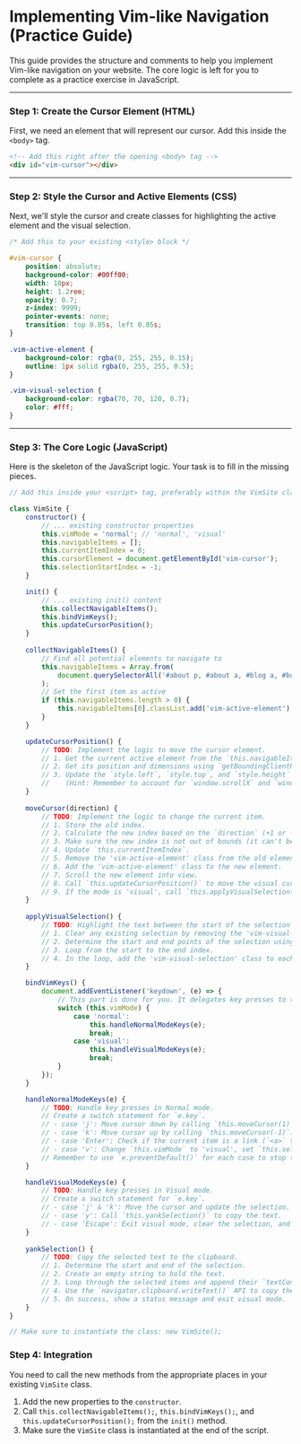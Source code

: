 # Implementing Vim-like Navigation (Practice Guide)

This guide provides the structure and comments to help you implement Vim-like navigation on your website. The core logic is left for you to complete as a practice exercise in JavaScript.

---

### **Step 1: Create the Cursor Element (HTML)**

First, we need an element that will represent our cursor. Add this inside the `<body>` tag.

```html
<!-- Add this right after the opening <body> tag -->
<div id="vim-cursor"></div>
```

---

### **Step 2: Style the Cursor and Active Elements (CSS)**

Next, we'll style the cursor and create classes for highlighting the active element and the visual selection.

```css
/* Add this to your existing <style> block */

#vim-cursor {
    position: absolute;
    background-color: #00ff00;
    width: 10px;
    height: 1.2rem;
    opacity: 0.7;
    z-index: 9999;
    pointer-events: none;
    transition: top 0.05s, left 0.05s;
}

.vim-active-element {
    background-color: rgba(0, 255, 255, 0.15);
    outline: 1px solid rgba(0, 255, 255, 0.5);
}

.vim-visual-selection {
    background-color: rgba(70, 70, 120, 0.7);
    color: #fff;
}
```

---

### **Step 3: The Core Logic (JavaScript)**

Here is the skeleton of the JavaScript logic. Your task is to fill in the missing pieces.

```javascript
// Add this inside your <script> tag, preferably within the VimSite class

class VimSite {
    constructor() {
        // ... existing constructor properties
        this.vimMode = 'normal'; // 'normal', 'visual'
        this.navigableItems = [];
        this.currentItemIndex = 0;
        this.cursorElement = document.getElementById('vim-cursor');
        this.selectionStartIndex = -1;
    }

    init() {
        // ... existing init() content
        this.collectNavigableItems();
        this.bindVimKeys();
        this.updateCursorPosition();
    }
    
    collectNavigableItems() {
        // Find all potential elements to navigate to
        this.navigableItems = Array.from(
            document.querySelectorAll('#about p, #about a, #blog a, #books a, #awesome-links a')
        );
        // Set the first item as active
        if (this.navigableItems.length > 0) {
            this.navigableItems[0].classList.add('vim-active-element');
        }
    }

    updateCursorPosition() {
        // TODO: Implement the logic to move the cursor element.
        // 1. Get the current active element from the `this.navigableItems` array using `this.currentItemIndex`.
        // 2. Get its position and dimensions using `getBoundingClientRect()`.
        // 3. Update the `style.left`, `style.top`, and `style.height` of `this.cursorElement`.
        //    (Hint: Remember to account for `window.scrollX` and `window.scrollY`).
    }
    
    moveCursor(direction) {
        // TODO: Implement the logic to change the current item.
        // 1. Store the old index.
        // 2. Calculate the new index based on the `direction` (+1 or -1).
        // 3. Make sure the new index is not out of bounds (it can't be less than 0 or greater than the array length - 1).
        // 4. Update `this.currentItemIndex`.
        // 5. Remove the 'vim-active-element' class from the old element.
        // 6. Add the 'vim-active-element' class to the new element.
        // 7. Scroll the new element into view.
        // 8. Call `this.updateCursorPosition()` to move the visual cursor.
        // 9. If the mode is 'visual', call `this.applyVisualSelection()`.
    }
    
    applyVisualSelection() {
        // TODO: Highlight the text between the start of the selection and the current cursor position.
        // 1. Clear any existing selection by removing the 'vim-visual-selection' class from all elements.
        // 2. Determine the start and end points of the selection using `this.selectionStartIndex` and `this.currentItemIndex`.
        // 3. Loop from the start to the end index.
        // 4. In the loop, add the 'vim-visual-selection' class to each navigable item.
    }

    bindVimKeys() {
        document.addEventListener('keydown', (e) => {
            // This part is done for you. It delegates key presses to the correct handler based on the mode.
            switch (this.vimMode) {
                case 'normal':
                    this.handleNormalModeKeys(e);
                    break;
                case 'visual':
                    this.handleVisualModeKeys(e);
                    break;
            }
        });
    }

    handleNormalModeKeys(e) {
        // TODO: Handle key presses in Normal mode.
        // Create a switch statement for `e.key`.
        // - case 'j': Move cursor down by calling `this.moveCursor(1)`.
        // - case 'k': Move cursor up by calling `this.moveCursor(-1)`.
        // - case 'Enter': Check if the current item is a link (`<a>` tag). If so, open its `href` in a new tab.
        // - case 'v': Change `this.vimMode` to 'visual', set `this.selectionStartIndex`, and update the status bar.
        // Remember to use `e.preventDefault()` for each case to stop the browser's default behavior.
    }

    handleVisualModeKeys(e) {
        // TODO: Handle key presses in Visual mode.
        // Create a switch statement for `e.key`.
        // - case 'j' & 'k': Move the cursor and update the selection.
        // - case 'y': Call `this.yankSelection()` to copy the text.
        // - case 'Escape': Exit visual mode, clear the selection, and reset the mode to 'normal'.
    }
    
    yankSelection() {
        // TODO: Copy the selected text to the clipboard.
        // 1. Determine the start and end of the selection.
        // 2. Create an empty string to hold the text.
        // 3. Loop through the selected items and append their `textContent` to your string.
        // 4. Use the `navigator.clipboard.writeText()` API to copy the string.
        // 5. On success, show a status message and exit visual mode.
    }
}

// Make sure to instantiate the class: new VimSite();
```

### **Step 4: Integration**

You need to call the new methods from the appropriate places in your existing `VimSite` class.

1.  Add the new properties to the `constructor`.
2.  Call `this.collectNavigableItems();`, `this.bindVimKeys();`, and `this.updateCursorPosition();` from the `init()` method.
3.  Make sure the `VimSite` class is instantiated at the end of the script.
